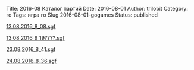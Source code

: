 Title: 2016-08 Каталог партий
Date: 2016-08-01
Author: trilobit
Category: го
Tags: игра го
Slug 2016-08-01-gogames
Status: published


[13.08.2016_8_08.sgf](http://eidogo.com/#url:http://raw.githubusercontent.com/zztrilobit/zztrilobit.github.io/master/sgf/13.08.2016_8_08.sgf)

[13.08.2016_9_19????.sgf](http://eidogo.com/#url:http://raw.githubusercontent.com/zztrilobit/zztrilobit.github.io/master/sgf/13.08.2016_9_19????.sgf)

[23.08.2016_8_41.sgf](http://eidogo.com/#url:http://raw.githubusercontent.com/zztrilobit/zztrilobit.github.io/master/sgf/23.08.2016_8_41.sgf)

[24.08.2016_8_36.sgf](http://eidogo.com/#url:http://raw.githubusercontent.com/zztrilobit/zztrilobit.github.io/master/sgf/24.08.2016_8_36.sgf)

